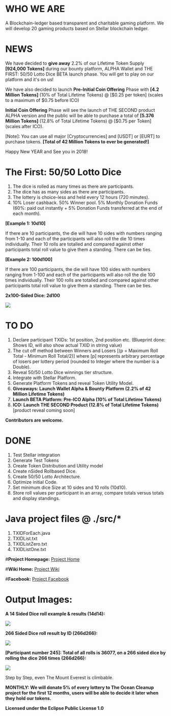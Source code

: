 # WHO WE ARE 

A Blockchain-ledger based transparent and charitable gaming platform. We will develop 20 gaming products based on Stellar blockchain ledger.

# NEWS

We have decided to **give away** 2.2% of our Lifetime Token Supply **[924,000 Tokens]** during our bounty platform, ALPHA Wallet and THE FIRST: 50/50 Lotto Dice BETA launch phase. You will get to play on our platform and it's on us!

We have also decided to launch **Pre-Initial Coin Offering** Phase with **[4.2 Million Tokens]** (10% of Total Lifetime Tokens) @ [$0.25 per token] (scales to a maximum of $0.75 before ICO)

**Initial Coin Offering** Phase will see the launch of THE SECOND product ALPHA version and the public will be able to purchase a total of **[5.376 Million Tokens]** (12.8% of Total Lifetime Tokens) @ [$0.75 per Token] (scales after ICO).

[Note]: You can use all major [Cryptocurrencies] and [USDT] or [EURT] to purchase tokens. **[Total of 42 Million Tokens to ever be generated!]**

Happy New YEAR and See you in 2018!

# The First: 50/50 Lotto Dice

1. The dice is rolled as many times as there are participants.
2. The dice has as many sides as there are participants. 
3. The lottery is choice-less and held every 12 hours (720 minutes).
4. 10% Loser cashback. 50% Winner pool. 5% Monthly Donation Funds (60%: paid out instantly + 5% Donation Funds transferred at the end of each month).

**[Example 1: 10d10]** 

If there are 10 participants, the die will have 10 sides with numbers ranging from 1-10 and each of the participants will also roll the die 10 times individually. Their 10 rolls are totalled and compared against other participants total roll value to give them a standing. There can be ties.

**[Example 2: 100d100]** 

If there are 100 participants, the die will have 100 sides with numbers ranging from 1-100 and each of the participants will also roll the die 100 times individually. Their 100 rolls are totalled and compared against other participants total roll value to give them a standing. There can be ties.

**2x100-Sided Dice: 2d100**

<img src="img/100%20sided%20dice.jpg" class="inline"/>


# TO DO

1. Declare participant TXIDs: 1st position, 2nd position etc. (Blueprint done: Shows ID, will also show actual TXID in string value)
2. The cut off method between Winners and Losers [(p = Maximum Roll Total - Minimum Roll Total/2)] where [p] represents arbitrary percentage of losers per lottery period (rounded to Integer where the number is a Double).
3. Reveal 50/50 Lotto Dice winnings tier structure.
4. Integrate with Stellar Platform.
5. Generate Platform Tokens and reveal Token Utility Model.
6. **Giveaways: Launch Wallet Alpha & Bounty Platform (2.2% of 42 Million Lifetime Tokens)**
7. **Launch BETA Platform: Pre-ICO Alpha (10% of Total Lifetime Tokens)**
8. **ICO: Launch THE SECOND Product (12.8% of Total Lifetime Tokens)** [product reveal coming soon]

**Contributors are welcome.**

# DONE

1. Test Stellar integration
2. Generate Test Tokens
3. Create Token Distribution and Utility model
4. Create nSided Rollbased Dice.
5. Create 50/50 Lotto Architecture.
6. Optimize initial Code.
7. Set minimum dice Size at 10 sides and 10 rolls (10d10).
8. Store roll values per participant in an array, compare totals versus totals and display standings.



# Java project files @ ./src/*

1. TXIDForEach.java
2. TXIDList.txt
3. TXIDListZero.txt
4. TXIDListOne.txt


#**Project Homepage:** <a href="https://peruzee.github.io/PlanetFunderInitiative/">Project Home</a>

#**Wiki Home:** <a href="https://github.com/PeruZee/PlanetFunderInitiative/wiki">Project Wiki</a>

#**Facebook:** <a href="https://www.facebook.com/PlanetFunderInitiative/">Project Facebook</a>

# Output Images:

**A 14 Sided Dice roll example & results (14d14):** 

<img src="img/PlanetFunderOP.png" class="inline"/>

**266 Sided Dice roll result by ID (266d266):**

<img src="img/266d266.png" class="inline"/>

**[Participant number 245]: Total of all rolls is 36077, on a 266 sided dice by rolling the dice 266 times (266d266):**

<img src="img/266d266_245.png" class="inline"/>

Step by Step, even The Mount Everest is climbable. 

**MONTHLY: We will donate 5% of every lottery to The Ocean Cleanup project for the first 12 months, users will be able to decide it later when they hold our tokens.**

**Licensed under the Eclipse Public License 1.0**
